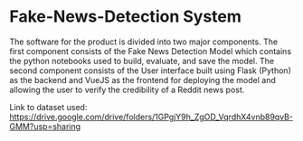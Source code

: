 # Fake-News-Detection System

The software for the product is divided into two major components. 
The first component consists of the Fake News Detection Model which contains the python notebooks used to build, evaluate, and save the model. 
The second component consists of the User interface built using Flask (Python) as the backend and VueJS as the frontend for deploying the model and allowing the user to verify the credibility of a Reddit news post.  

Link to dataset used: https://drive.google.com/drive/folders/1GPgjY9h_ZgOD_VqrdhX4vnb89qvB-GMM?usp=sharing
